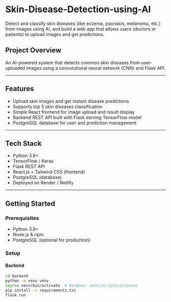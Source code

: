 # Skin-Disease-Detection-using-AI
Detect and classify skin diseases (like eczema, psoriasis, melanoma, etc.) from images using AI, and build a web app that allows users (doctors or patients) to upload images and get predictions.


## Project Overview
An AI-powered system that detects common skin diseases from user-uploaded images using a convolutional neural network (CNN) and Flask API.

---

## Features
- Upload skin images and get instant disease predictions  
- Supports top 5 skin diseases classification  
- Simple React frontend for image upload and result display  
- Backend REST API built with Flask serving TensorFlow model  
- PostgreSQL database for user and prediction management

---

## Tech Stack
- Python 3.8+  
- TensorFlow / Keras  
- Flask REST API  
- React.js + Tailwind CSS (frontend)  
- PostgreSQL (database)  
- Deployed on Render / Netlify

---

## Getting Started

### Prerequisites
- Python 3.8+  
- Node.js & npm  
- PostgreSQL (optional for production)

### Setup

#### Backend
```bash
cd backend
python -m venv venv
source venv/bin/activate  # Windows: venv\Scripts\activate
pip install -r requirements.txt
flask run
